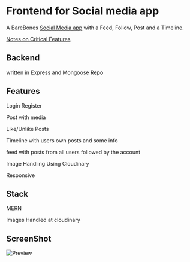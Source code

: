 # Frontend for Social media app

A BareBones [Social Media app](https://social-clienttt.vercel.app/) with a Feed, Follow, Post and a Timeline.  

[Notes on Critical Features](https://vp5h.notion.site/Social-ccdec935d6b440e696129ae7475aa2ae)

## Backend

written in Express and Mongoose [Repo](https://github.com/vp5h/socialApi)



## Features

Login Register

Post with media

Like/Unlike Posts

Timeline with users own posts and some info

feed with posts from all users followed by the account

Image Handling Using Cloudinary

Responsive




## Stack
MERN

Images Handled at cloudinary




## ScreenShot
![Preview](https://res.cloudinary.com/social-media-appwe/image/upload/v1633801635/social/social_ugem7f.png)
